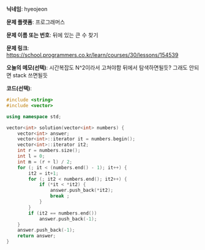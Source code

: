 **닉네임**: hyeojeon

**문제 플랫폼**: 프로그래머스

**문제 이름 또는 번호**: 뒤에 있는 큰 수 찾기

**문제 링크**: https://school.programmers.co.kr/learn/courses/30/lessons/154539

**오늘의 메모(선택)**: 시간복잡도 N^2이라서 고쳐야함 뒤에서 탐색하면될듯? 그래도 안되면 stack 쓰면될듯

**코드(선택)**:

```cpp
#include <string>
#include <vector>

using namespace std;

vector<int> solution(vector<int> numbers) {
    vector<int> answer;
    vector<int>::iterator it = numbers.begin();
    vector<int>::iterator it2;
    int r = numbers.size();
    int l = 0;
    int m = (r + l) / 2;
    for (; it < (numbers.end() - 1); it++) {
        it2 = it+1;
        for (; it2 < numbers.end(); it2++) {
            if (*it < *it2) {
                answer.push_back(*it2);
                break ;
            }
        }
        if (it2 == numbers.end())
            answer.push_back(-1);
    }
    answer.push_back(-1);
    return answer;
}

```
